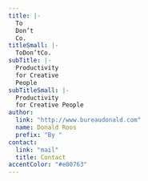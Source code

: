 ```yaml
---
title: |-
  To
  Don’t
  Co.
titleSmall: |-
  ToDon’tCo.
subTitle: |-
  Productivity
  for Creative
  People
subTitleSmall: |-
  Productivity
  for Creative People
author:
  link: "http://www.bureaudonald.com"
  name: Donald Roos
  prefix: "By "
contact:
  link: "mail"
  title: Contact
accentColor: "#e00763"
---
```

